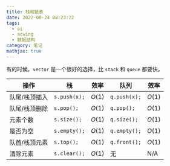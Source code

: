 ```yaml
---
title: 栈和链表
date: 2022-08-24 08:23:22
tags:
  - oi
  - acwing
  - 数据结构
category: 笔记
mathjax: true
---
```


有的时候，`vector` 是一个很好的选择，比 `stack` 和 `queue` 都要快。

| 操作 | 栈 | 效率 | 队列 | 效率 |
| ---- | --- | ---- | ---- | ---- |
| 队尾/栈顶插入 | `s.push(x);` | $O(1)$ | `q.push(x);` | $O(1)$ |
| 队尾/栈顶删除 | `s.pop();` | $O(1)$ | `q.pop();` | $O(1)$ |
| 元素个数 | `s.size();` | $O(1)$ | `q.size();` | $O(1)$ |
| 是否为空 | `s.empty();` | $O(1)$ | `q.empty();` | $O(1)$ |
| 队首/栈顶元素 | `s.top();` | $O(1)$ | `q.front();` | $O(1)$ |
| 清除元素 | `s.clear();` | $O(1)$ | 无 | N/A |